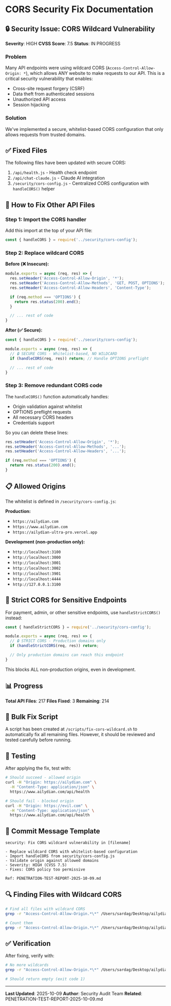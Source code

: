 # CORS Security Fix Documentation

## 🔒 Security Issue: CORS Wildcard Vulnerability

**Severity**: HIGH
**CVSS Score**: 7.5
**Status**: IN PROGRESS

### Problem

Many API endpoints were using wildcard CORS (`Access-Control-Allow-Origin: *`), which allows ANY website to make requests to our API. This is a critical security vulnerability that enables:

- Cross-site request forgery (CSRF)
- Data theft from authenticated sessions
- Unauthorized API access
- Session hijacking

### Solution

We've implemented a secure, whitelist-based CORS configuration that only allows requests from trusted domains.

## ✅ Fixed Files

The following files have been updated with secure CORS:

1. `/api/health.js` - Health check endpoint
2. `/api/chat-claude.js` - Claude AI integration
3. `/security/cors-config.js` - Centralized CORS configuration with `handleCORS()` helper

## 🔧 How to Fix Other API Files

### Step 1: Import the CORS handler

Add this import at the top of your API file:

```javascript
const { handleCORS } = require('../security/cors-config');
```

### Step 2: Replace wildcard CORS

**Before (❌ Insecure):**
```javascript
module.exports = async (req, res) => {
  res.setHeader('Access-Control-Allow-Origin', '*');
  res.setHeader('Access-Control-Allow-Methods', 'GET, POST, OPTIONS');
  res.setHeader('Access-Control-Allow-Headers', 'Content-Type');

  if (req.method === 'OPTIONS') {
    return res.status(200).end();
  }

  // ... rest of code
}
```

**After (✅ Secure):**
```javascript
const { handleCORS } = require('../security/cors-config');

module.exports = async (req, res) => {
  // 🔒 SECURE CORS - Whitelist-based, NO WILDCARD
  if (handleCORS(req, res)) return; // Handle OPTIONS preflight

  // ... rest of code
}
```

### Step 3: Remove redundant CORS code

The `handleCORS()` function automatically handles:
- Origin validation against whitelist
- OPTIONS preflight requests
- All necessary CORS headers
- Credentials support

So you can delete these lines:
```javascript
res.setHeader('Access-Control-Allow-Origin', '*');
res.setHeader('Access-Control-Allow-Methods', '...');
res.setHeader('Access-Control-Allow-Headers', '...');

if (req.method === 'OPTIONS') {
  return res.status(200).end();
}
```

## 📋 Allowed Origins

The whitelist is defined in `/security/cors-config.js`:

**Production:**
- `https://ailydian.com`
- `https://www.ailydian.com`
- `https://ailydian-ultra-pro.vercel.app`

**Development (non-production only):**
- `http://localhost:3100`
- `http://localhost:3000`
- `http://localhost:3001`
- `http://localhost:3002`
- `http://localhost:3901`
- `http://localhost:4444`
- `http://127.0.0.1:3100`

## 🔐 Strict CORS for Sensitive Endpoints

For payment, admin, or other sensitive endpoints, use `handleStrictCORS()` instead:

```javascript
const { handleStrictCORS } = require('../security/cors-config');

module.exports = async (req, res) => {
  // 🔒 STRICT CORS - Production domains only
  if (handleStrictCORS(req, res)) return;

  // Only production domains can reach this endpoint
}
```

This blocks ALL non-production origins, even in development.

## 📊 Progress

**Total API Files**: 217
**Files Fixed**: 3
**Remaining**: 214

## 🚀 Bulk Fix Script

A script has been created at `/scripts/fix-cors-wildcard.sh` to automatically fix all remaining files. However, it should be reviewed and tested carefully before running.

## 🧪 Testing

After applying the fix, test with:

```bash
# Should succeed - allowed origin
curl -H "Origin: https://ailydian.com" \
  -H "Content-Type: application/json" \
  https://www.ailydian.com/api/health

# Should fail - blocked origin
curl -H "Origin: https://evil.com" \
  -H "Content-Type: application/json" \
  https://www.ailydian.com/api/health
```

## 📝 Commit Message Template

```
security: Fix CORS wildcard vulnerability in [filename]

- Replace wildcard CORS with whitelist-based configuration
- Import handleCORS from security/cors-config.js
- Validate origin against allowed domains
- Severity: HIGH (CVSS 7.5)
- Fixes: CORS policy too permissive

Ref: PENETRATION-TEST-REPORT-2025-10-09.md
```

## 🔍 Finding Files with Wildcard CORS

```bash
# Find all files with wildcard CORS
grep -r "Access-Control-Allow-Origin.*\*" /Users/sardag/Desktop/ailydian-ultra-pro/api --include="*.js"

# Count them
grep -r "Access-Control-Allow-Origin.*\*" /Users/sardag/Desktop/ailydian-ultra-pro/api --include="*.js" | wc -l
```

## ✅ Verification

After fixing, verify with:

```bash
# No more wildcards
grep -r "Access-Control-Allow-Origin.*\*" /Users/sardag/Desktop/ailydian-ultra-pro/api --include="*.js"

# Should return empty (exit code 1)
```

---

**Last Updated**: 2025-10-09
**Author**: Security Audit Team
**Related**: PENETRATION-TEST-REPORT-2025-10-09.md

